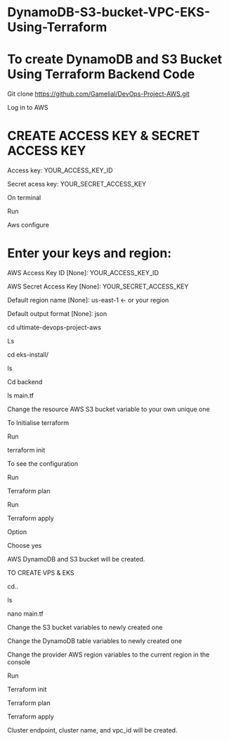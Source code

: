 # DynamoDB-S3-bucket-VPC-EKS-Using-Terraform

# To create DynamoDB and S3 Bucket Using Terraform Backend Code

Git clone https://github.com/Gamelial/DevOps-Project-AWS.git

Log in to AWS

# CREATE ACCESS KEY & SECRET ACCESS KEY

Access key: YOUR_ACCESS_KEY_ID

Secret acess key: YOUR_SECRET_ACCESS_KEY

On terminal

Run

Aws configure

# Enter your keys and region:

AWS Access Key ID [None]: YOUR_ACCESS_KEY_ID

AWS Secret Access Key [None]: YOUR_SECRET_ACCESS_KEY

Default region name [None]: us-east-1         ← or your region

Default output format [None]: json

cd ultimate-devops-project-aws

Ls

cd eks-install/

ls

Cd backend

ls main.tf

Change the resource AWS S3 bucket variable to your own unique one

To Initialise terraform

Run

terraform init

To see the configuration

Run

Terraform plan

Run

Terraform apply

Option

Choose yes

AWS DynamoDB and S3 bucket will be created.

TO CREATE VPS & EKS

cd..

ls 

nano main.tf

Change the S3 bucket variables to newly created one

Change the DynamoDB table variables to newly created one

Change the provider AWS region variables to the current region in the console 

Run

Terraform init

Terraform plan

Terraform apply

Cluster endpoint, cluster name, and vpc_id will be created.
